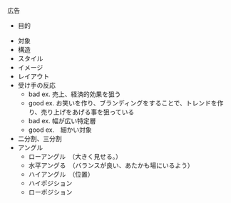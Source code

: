 広告
* 目的　
- 対象
- 構造
- スタイル
- イメージ
- レイアウト
- 受け手の反応
  - bad ex. 売上、経済的効果を狙う
  - good ex. お笑いを作り、ブランディングをすることで、トレンドを作り、売り上げをあげる事を狙っている
  - bad ex. 幅が広い特定層
  - good ex.　細かい対象
- 二分割、三分割
- アングル　
  - ローアングル　（大きく見せる。）
  - 水平アングる　（バランスが良い、あたかも場にいるよう）
  - ハイアングル　（位置）
  - ハイポジション
  - ローポジション

  
